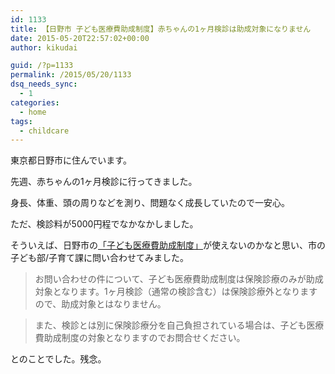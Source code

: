```yaml
---
id: 1133
title: 【日野市 子ども医療費助成制度】赤ちゃんの1ヶ月検診は助成対象になりません
date: 2015-05-20T22:57:02+00:00
author: kikudai

guid: /?p=1133
permalink: /2015/05/20/1133
dsq_needs_sync:
  - 1
categories:
  - home
tags:
  - childcare
---
```

東京都日野市に住んでいます。

先週、赤ちゃんの1ヶ月検診に行ってきました。
  
身長、体重、頭の周りなどを測り、問題なく成長していたので一安心。

ただ、検診料が5000円程でなかなかしました。
  
<!--more-->

そういえば、日野市の<a href="http://www.city.hino.lg.jp/index.cfm/194,34948,337,1963,html" target="_blank">「子ども医療費助成制度」</a>が使えないのかなと思い、市の子ども部/子育て課に問い合わせてみました。

> お問い合わせの件について、子ども医療費助成制度は保険診療のみが助成対象となります。1ヶ月検診（通常の検診含む）は保険診療外となりますので、助成対象とはなりません。
  
> また、検診とは別に保険診療分を自己負担されている場合は、子ども医療費助成制度の対象となりますのでお問合せください。

とのことでした。残念。